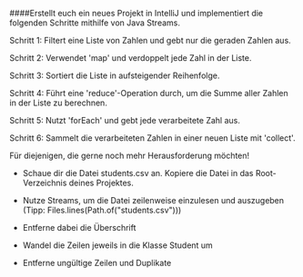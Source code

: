 ####Erstellt euch ein neues Projekt in IntelliJ und implementiert die folgenden Schritte mithilfe von Java Streams.

Schritt 1: Filtert eine Liste von Zahlen und gebt nur die geraden Zahlen aus.

Schritt 2: Verwendet 'map' und verdoppelt jede Zahl in der Liste.

Schritt 3: Sortiert die Liste in aufsteigender Reihenfolge.

Schritt 4: Führt eine 'reduce'-Operation durch, um die Summe aller Zahlen in der Liste zu berechnen.

Schritt 5: Nutzt 'forEach' und gebt jede verarbeitete Zahl aus.

Schritt 6: Sammelt die verarbeiteten Zahlen in einer neuen Liste mit 'collect'.


Für diejenigen, die gerne noch mehr Herausforderung möchten!

* Schaue dir die Datei students.csv an. Kopiere die Datei in das Root-Verzeichnis deines Projektes.

* Nutze Streams, um die Datei zeilenweise einzulesen und auszugeben (Tipp: Files.lines(Path.of("students.csv")))

* Entferne dabei die Überschrift

* Wandel die Zeilen jeweils in die Klasse Student um

* Entferne ungültige Zeilen und Duplikate
